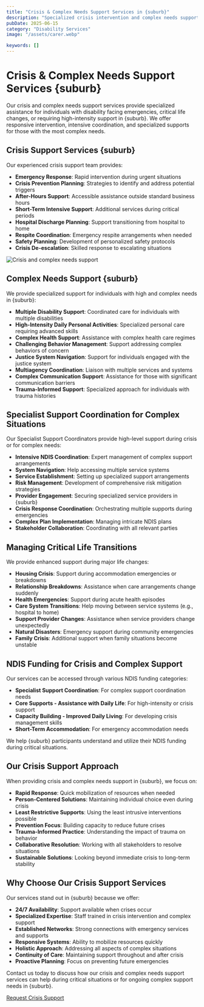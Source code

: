 ```yaml
---
title: "Crisis & Complex Needs Support Services in {suburb}"
description: "Specialized crisis intervention and complex needs support for individuals with disability in {suburb}. Emergency response, intensive support coordination, and high-level care during critical situations."
pubDate: 2025-06-15
category: "Disability Services"
image: "/assets/carer.webp"

keywords: []
---
```


# Crisis & Complex Needs Support Services {suburb}

Our crisis and complex needs support services provide specialized assistance for individuals with disability facing emergencies, critical life changes, or requiring high-intensity support in {suburb}. We offer responsive intervention, intensive coordination, and specialized supports for those with the most complex needs.

## Crisis Support Services {suburb}

Our experienced crisis support team provides:

- **Emergency Response**: Rapid intervention during urgent situations
- **Crisis Prevention Planning**: Strategies to identify and address potential triggers
- **After-Hours Support**: Accessible assistance outside standard business hours
- **Short-Term Intensive Support**: Additional services during critical periods
- **Hospital Discharge Planning**: Support transitioning from hospital to home
- **Respite Coordination**: Emergency respite arrangements when needed
- **Safety Planning**: Development of personalized safety protocols
- **Crisis De-escalation**: Skilled response to escalating situations

![Crisis and complex needs support](/assets/carer.webp)

## Complex Needs Support {suburb}

We provide specialized support for individuals with high and complex needs in {suburb}:

- **Multiple Disability Support**: Coordinated care for individuals with multiple disabilities
- **High-Intensity Daily Personal Activities**: Specialized personal care requiring advanced skills
- **Complex Health Support**: Assistance with complex health care regimes
- **Challenging Behavior Management**: Support addressing complex behaviors of concern
- **Justice System Navigation**: Support for individuals engaged with the justice system
- **Multiagency Coordination**: Liaison with multiple services and systems
- **Complex Communication Support**: Assistance for those with significant communication barriers
- **Trauma-Informed Support**: Specialized approach for individuals with trauma histories

## Specialist Support Coordination for Complex Situations

Our Specialist Support Coordinators provide high-level support during crisis or for complex needs:

- **Intensive NDIS Coordination**: Expert management of complex support arrangements
- **System Navigation**: Help accessing multiple service systems
- **Service Establishment**: Setting up specialized support arrangements
- **Risk Management**: Development of comprehensive risk mitigation strategies
- **Provider Engagement**: Securing specialized service providers in {suburb}
- **Crisis Response Coordination**: Orchestrating multiple supports during emergencies
- **Complex Plan Implementation**: Managing intricate NDIS plans
- **Stakeholder Collaboration**: Coordinating with all relevant parties

## Managing Critical Life Transitions

We provide enhanced support during major life changes:

- **Housing Crisis**: Support during accommodation emergencies or breakdowns
- **Relationship Breakdowns**: Assistance when care arrangements change suddenly
- **Health Emergencies**: Support during acute health episodes
- **Care System Transitions**: Help moving between service systems (e.g., hospital to home)
- **Support Provider Changes**: Assistance when service providers change unexpectedly
- **Natural Disasters**: Emergency support during community emergencies
- **Family Crisis**: Additional support when family situations become unstable

## NDIS Funding for Crisis and Complex Support

Our services can be accessed through various NDIS funding categories:

- **Specialist Support Coordination**: For complex support coordination needs
- **Core Supports - Assistance with Daily Life**: For high-intensity or crisis support
- **Capacity Building - Improved Daily Living**: For developing crisis management skills
- **Short-Term Accommodation**: For emergency accommodation needs

We help {suburb} participants understand and utilize their NDIS funding during critical situations.

## Our Crisis Support Approach

When providing crisis and complex needs support in {suburb}, we focus on:

- **Rapid Response**: Quick mobilization of resources when needed
- **Person-Centered Solutions**: Maintaining individual choice even during crisis
- **Least Restrictive Supports**: Using the least intrusive interventions possible
- **Prevention Focus**: Building capacity to reduce future crises
- **Trauma-Informed Practice**: Understanding the impact of trauma on behavior
- **Collaborative Resolution**: Working with all stakeholders to resolve situations
- **Sustainable Solutions**: Looking beyond immediate crisis to long-term stability

## Why Choose Our Crisis Support Services

Our services stand out in {suburb} because we offer:

- **24/7 Availability**: Support available when crises occur
- **Specialized Expertise**: Staff trained in crisis intervention and complex support
- **Established Networks**: Strong connections with emergency services and supports
- **Responsive Systems**: Ability to mobilize resources quickly
- **Holistic Approach**: Addressing all aspects of complex situations
- **Continuity of Care**: Maintaining support throughout and after crisis
- **Proactive Planning**: Focus on preventing future emergencies

Contact us today to discuss how our crisis and complex needs support services can help during critical situations or for ongoing complex support needs in {suburb}.

[Request Crisis Support](/contact) 